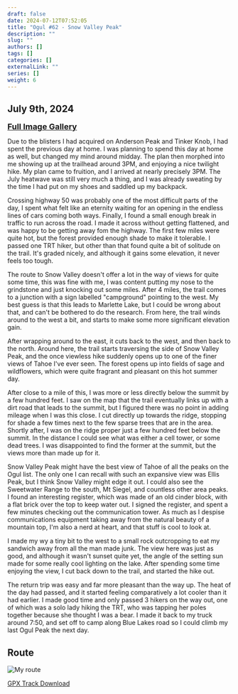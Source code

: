 ```yaml
---
draft: false
date: 2024-07-12T07:52:05
title: "Ogul #62 - Snow Valley Peak"
description: ""
slug: ""
authors: []
tags: []
categories: []
externalLink: ""
series: []
weight: 6
---
```

## July 9th, 2024
<a href="../../galleries/snow-valley-peak-gallery/"><font size="4"><b>Full Image Gallery</b></font></a>

Due to the blisters I had acquired on Anderson Peak and Tinker Knob, I had spent the previous day at home. I was planning to spend this day at home as well, but changed my mind around midday. The plan then morphed into me showing up at the trailhead around 3PM, and enjoying a nice twilight hike. My plan came to fruition, and I arrived at nearly precisely 3PM. The July heatwave was still very much a thing, and I was already sweating by the time I had put on my shoes and saddled up my backpack. 

Crossing highway 50 was probably one of the most difficult parts of the day, I spent what felt like an eternity waiting for an opening in the endless lines of cars coming both ways. Finally, I found a small enough break in traffic to run across the road. I made it across without getting flattened, and was happy to be getting away fom the highway. The first few miles were quite hot, but the forest provided enough shade to make it tolerable. I passed one TRT hiker, but other than that found quite a bit of solitude on the trail. It's graded nicely, and although it gains some elevation, it never feels too tough.

The route to Snow Valley doesn't offer a lot in the way of views for quite some time, this was fine with me, I was content putting my nose to the grindstone and just knocking out some miles. After 4 miles, the trail comes to a junction with a sign labelled "campground" pointing to the west. My best guess is that this leads to Marlette Lake, but I could be wrong about that, and can't be bothered to do the research. From here, the trail winds around to the west a bit, and starts to make some more significant elevation gain. 

After wrapping around to the east, it cuts back to the west, and then back to the north. Around here, the trail starts traversing the side of Snow Valley Peak, and the once viewless hike suddenly opens up to one of the finer views of Tahoe I've ever seen. The forest opens up into fields of sage and wildflowers, which were quite fragrant and pleasant on this hot summer day. 

After close to a mile of this, I was more or less directly below the summit by a few hundred feet. I saw on the map that the trail eventually links up with a dirt road that leads to the summit, but I figured there was no point in adding mileage when I was this close. I cut directly up towards the ridge, stopping for shade a few times next to the few sparse trees that are in the area. Shortly after, I was on the ridge proper just a few hundred feet below the summit. In the distance I could see what was either a cell tower, or some dead trees. I was disappointed to find the former at the summit, but the views more than made up for it. 

Snow Valley Peak might have the best view of Tahoe of all the peaks on the Ogul list. The only one I can recall with such an expansive view was Ellis Peak, but I think Snow Valley might edge it out. I could also see the Sweetwater Range to the south, Mt Siegel, and countless other area peaks. I found an interesting register, which was made of an old cinder block, with a flat brick over the top to keep water out. I signed the register, and spent a few minutes checking out the communication tower. As much as I despise communications equipment taking away from the natural beauty of a mountain top, I'm also a nerd at heart, and that stuff is cool to look at.

I made my wy a tiny bit to the west to a small rock outcropping to eat my sandwich away from all the man made junk. The view here was just as good, and although it wasn't sunset quite yet, the angle of the setting sun made for some really cool lighting on the lake. After spending some time enjoying the view, I cut back down to the trail, and started the hike out. 

The return trip was easy and far more pleasant than the way up. The heat of the day had passed, and it started feeling comparatively a lot cooler than it had earlier. I made good time and only passed 3 hikers on the way out, one of which was a solo lady hiking the TRT, who was tapping her poles together because she thought I was a bear. I made it back to my truck around 7:50, and set off to camp along Blue Lakes road so I could climb my last Ogul Peak the next day.

## Route
![My route](https://s3.us-west-1.wasabisys.com/web-assets/snow-valley-peak-7-9-24/snow-valley-peak_route.png?classes=shadow)

[GPX Track Download](https://s3.us-west-1.wasabisys.com/web-assets/snow-valley-peak-7-9-24/snow-valley-peak_route.gpx)